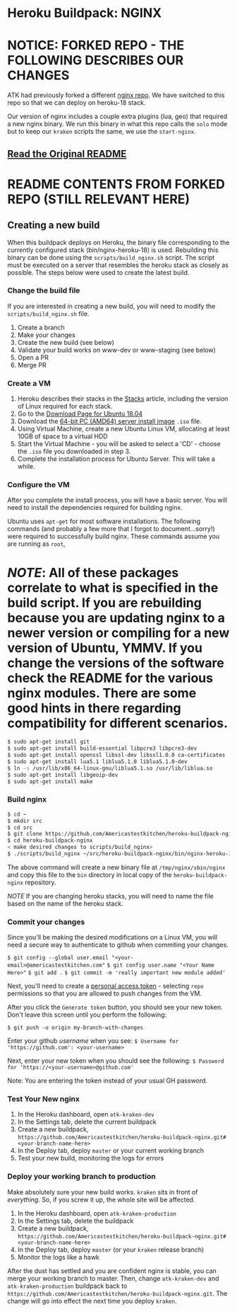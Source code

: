 # Heroku Buildpack: NGINX

# NOTICE: FORKED REPO - THE FOLLOWING DESCRIBES OUR CHANGES

ATK had previously forked a different [nginx repo](https://github.com/Americastestkitchen/heroku-buildpack-nginx). We have switched to this repo so that we can deploy on heroku-18 stack.

Our version of nginx includes a couple extra plugins (lua, geo) that required a new nginx binary. We run this binary in what this repo calls the `solo` mode but to keep our `kraken` scripts the same, we use the `start-nginx`.

## [Read the Original README](https://github.com/Americastestkitchen/heroku-buildpack-nginx)

# README CONTENTS FROM FORKED REPO (STILL RELEVANT HERE)

## Creating a new build

When this buildpack deploys on Heroku, the binary file corresponding to the currently configured stack (bin/nginx-heroku-18) is used. Rebuilding this binary can be done using the `scripts/build_nginx.sh` script. The script must be executed on a server that resembles the heroku stack as closely as possible. The steps below were used to create the latest build.

### Change the build file
If you are interested in creating a new build, you will need to modify the `scripts/build_nginx.sh` file.
1) Create a branch
2) Make your changes
3) Create the new build (see below)
4) Validate your build works on www-dev or www-staging (see below)
5) Open a PR
6) Merge PR

### Create a VM
1) Heroku describes their stacks in the [Stacks](https://devcenter.heroku.com/articles/stack) article, including the version of Linux required for each stack.
2) Go to the [Download Page for Ubuntu 18.04](http://releases.ubuntu.com/14.04/)
3) Download the [64-bit PC (AMD64) server install image](http://releases.ubuntu.com/18.04/) `.iso` file.
4) Using Virtual Machine, create a new Ubuntu Linux VM, allocating at least 10GB of space to a virtual HDD
5) Start the Virtual Machine - you will be asked to select a 'CD' - choose the `.iso` file you downloaded in step 3.
6) Complete the installation process for Ubuntu Server. This will take a while.

### Configure the VM
After you complete the install process, you will have a basic server. You will need to install the dependencies required for building nginx.

Ubuntu uses `apt-get` for most software installations. The following commands (and probably a few more that I forgot to document...sorry!) were required to successfully build nginx. These commands assume you are running as `root`,

# *NOTE*: All of these packages correlate to what is specified in the build script. If you are rebuilding because you are updating nginx to a newer version or compiling for a new version of Ubuntu, YMMV. If you change the versions of the software check the README for the various nginx modules. There are some good hints in there regarding compatibility for different scenarios.

```bash
$ sudo apt-get install git
$ sudo apt-get install build-essential libpcre3 libpcre3-dev
$ sudo apt-get install openssl libssl-dev libssl1.0.0 ca-certificates
$ sudo apt-get install lua5.1 liblua5.1.0 liblua5.1.0-dev
$ ln -s /usr/lib/x86_64-linux-gnu/liblua5.1.so /usr/lib/liblua.so
$ sudo apt-get install libgeoip-dev
$ sudo apt-get install make
```

### Build nginx
```bash
$ cd ~
$ mkdir src
$ cd src
$ git clone https://github.com/Americastestkitchen/heroku-buildpack-nginx.git
$ cd heroku-buildpack-nginx
< make desired changes to scripts/build_nginx>
$ ./scripts/build_nginx ~/src/heroku-buildpack-nginx/bin/nginx-heroku-18
```
The above command will create a new binary file at `/tmp/nginx/sbin/nginx` and copy this file to the `bin` directory in local copy of the `heroku-buildpack-nginx` repository.

*NOTE* If you are changing heroku stacks, you will need to name the file based on the name of the heroku stack.

### Commit your changes

Since you'll be making the desired modifications on a Linux VM, you will need a secure way to authenticate to github when commiting your changes.

`$ git config --global user.email "<your-email>@americastestkitchen.com"`
`$ git config user.name "<Your Name Here>"`
`$ git add .`
`$ git commit -m 'really important new module added'`

Next, you'll need to create a [personal access token](https://help.github.com/articles/creating-a-personal-access-token-for-the-command-line/) - selecting `repo` permissions so that you are allowed to push changes from the VM.

After you click the `Generate token` button, you should see your new token. Don't leave this screen until you perform the following:

`$ git push -u origin my-branch-with-changes`

Enter your github *username* when you see:
`$ Username for 'https://github.com': <your-username>`

Next, enter your new token when you should see the following:
`$ Password for 'https://<your-username>@github.com'`

Note: You are entering the token instead of your usual GH password.

### Test Your New nginx
1) In the Heroku dashboard, open `atk-kraken-dev`
2) In the Settings tab, delete the current buildpack
3) Create a new buildpack, `https://github.com/Americastestkitchen/heroku-buildpack-nginx.git#<your-branch-name-here>`
4) In the Deploy tab, deploy `master` or your current working branch
5) Test your new build, monitoring the logs for errors

### Deploy your working branch to production
Make absolutely sure your new build works. `kraken` sits in front of *everything*. So, if you screw it up, the whole site will be affected.

1) In the Heroku dashboard, open `atk-kraken-production`
2) In the Settings tab, delete the buildpack
3) Create a new buildpack, `https://github.com/Americastestkitchen/heroku-buildpack-nginx.git#<your-branch-name-here>`
4) In the Deploy tab, deploy `master` (or your `kraken` release branch)
5) Monitor the logs like a hawk

After the dust has settled and you are confident nginx is stable, you can merge your working branch to master. Then, change `atk-kraken-dev` and `atk-kraken-production` buildpack back to `https://github.com/Americastestkitchen/heroku-buildpack-nginx.git`. The change will go into effect the next time you deploy `kraken`.

